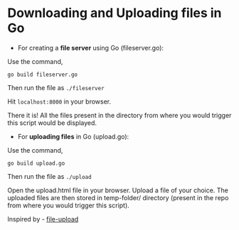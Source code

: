 # Downloading and Uploading files in Go

* For creating a **file server** using Go (fileserver.go):

Use the command,

```
go build fileserver.go
```
Then run the file as `./fileserver`

Hit `localhost:8000` in your browser.

There it is! All the files present in the directory from where you would trigger this script would be displayed.

* For **uploading files** in Go (upload.go):

Use the command,

```
go build upload.go
```
Then run the file as `./upload`

Open the upload.html file in your browser. Upload a file of your choice. The uploaded files are then stored in temp-folder/ directory (present in the repo from where you would trigger this script). 

Inspired by - [file-upload](https://tutorialedge.net/golang/go-file-upload-tutorial/)
